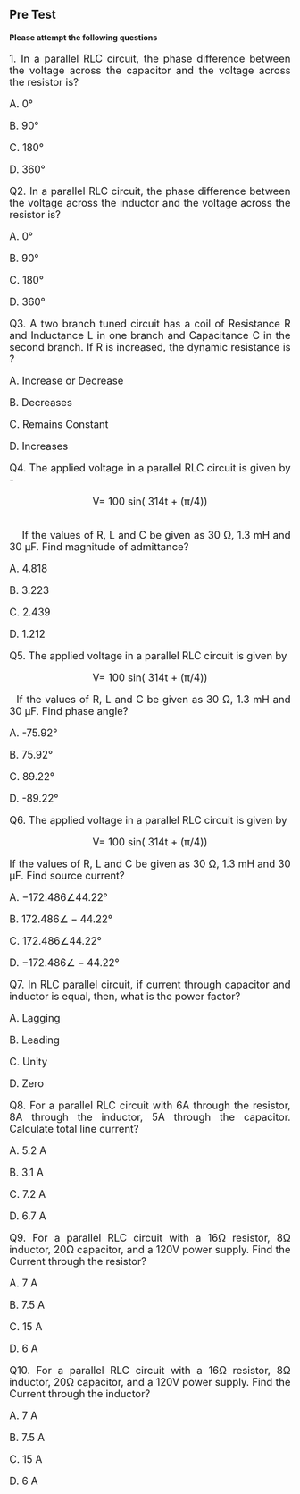 ## Pre Test 
#### Please attempt the following questions

<div align="justify" style="font-size:18px;">

1. In a parallel RLC circuit, the phase difference between the voltage across the capacitor and the voltage across the resistor is? 

A. 0°

B. 90°

C. 180°

D. 360°

Q2. In a parallel RLC circuit, the phase difference between the voltage across the inductor and the voltage across the resistor is?

A. 0°

B. 90°

C. 180°

D. 360°

Q3. A two branch tuned circuit has a coil of Resistance R and Inductance L in one branch and Capacitance C in the second branch. If R is increased, the dynamic resistance is ?

A. Increase or Decrease

B. Decreases

C. Remains Constant

D. Increases

Q4. The applied voltage in a parallel RLC circuit is given by -

<center> V= 100 sin( 314t + (π/4))  </center><br>

    If the values of R, L and C be given as 30 Ω, 1.3 mH and 30 μF. Find magnitude of admittance?

A. 4.818

B. 3.223

C. 2.439

D. 1.212
 
Q5. The applied voltage in a parallel RLC circuit is given by

 <center> V= 100 sin( 314t + (π/4))  </center>
  
  If the values of R, L and C be given as 30 Ω, 1.3 mH and 30 μF. Find phase angle?

A. -75.92°

B. 75.92°

C. 89.22°

D. -89.22°
 
Q6. The applied voltage in a parallel RLC circuit is given by

  <center> V= 100 sin( 314t + (π/4))  </center>

 If the values of R, L and C be given as 30 Ω, 1.3 mH and 30 μF. Find source current?

A. $-172.486∠44.22°$

B. $172.486∠-44.22°$

C. $172.486∠44.22°$

D. $-172.486∠-44.22°$
 
Q7. In RLC parallel circuit, if current through capacitor and inductor is equal, then, what is the power factor?

A. Lagging

B. Leading

C. Unity

D. Zero

Q8. For a parallel RLC circuit with 6A through the resistor, 8A through the inductor, 5A through the capacitor. Calculate total line current?

A. 5.2 A

B. 3.1 A

C. 7.2 A

D. 6.7 A

Q9. For a parallel RLC circuit with a 16Ω resistor, 8Ω inductor, 20Ω capacitor, and a 120V power supply. Find the Current through the resistor?

A. 7 A

B. 7.5 A

C. 15 A

D. 6 A

Q10. For a parallel RLC circuit with a 16Ω resistor, 8Ω inductor, 20Ω capacitor, and a 120V power supply. Find the Current through the inductor?

A. 7 A

B. 7.5 A

C. 15 A

D. 6 A


</div>